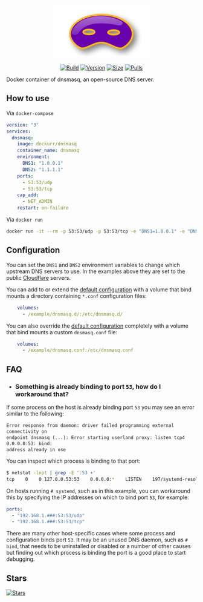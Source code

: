 <div align="center">
<a href="https://github.com/dockur/dnsmasq"><img src="https://raw.githubusercontent.com/dockur/dnsmasq/master/.github/logo.png" title="Logo" style="max-width:100%;" width="256" /></a>
</div>
<div align="center">

[![Build]][build_url]
[![Version]][tag_url]
[![Size]][tag_url]
[![Pulls]][hub_url]

</div></h1>

Docker container of dnsmasq, an open-source DNS server.

## How to use

Via `docker-compose`

```yaml
version: "3"
services:
  dnsmasq:
    image: dockurr/dnsmasq
    container_name: dnsmasq
    environment:
      DNS1: "1.0.0.1"
      DNS2: "1.1.1.1"
    ports:
      - 53:53/udp
      - 53:53/tcp
    cap_add:
      - NET_ADMIN
    restart: on-failure
```

Via `docker run`

```bash
docker run -it --rm -p 53:53/udp -p 53:53/tcp -e "DNS1=1.0.0.1" -e "DNS2=1.1.1.1" --cap-add=NET_ADMIN dockurr/dnsmasq
```

## Configuration

You can set the `DNS1` and `DNS2` environment variables to change which upstream DNS
servers to use. In the examples above they are set to the public [Cloudflare](https://www.cloudflare.com/learning/dns/what-is-1.1.1.1/) servers. 

You can add to or extend the [default configuration](https://github.com/dockur/dnsmasq/blob/master/dnsmasq.conf) with a volume that bind mounts a
directory containing `*.conf` configuration files:

```yaml
    volumes:
      - /example/dnsmasq.d/:/etc/dnsmasq.d/
```

You can also override the [default configuration](https://github.com/dockur/dnsmasq/blob/master/dnsmasq.conf) completely with a volume that bind mounts a custom `dnsmasq.conf` file:

```yaml
    volumes:
      - /example/dnsmasq.conf:/etc/dnsmasq.conf
```

## FAQ

  * ### Something is already binding to port `53`, how do I workaround that?

  If some process on the host is already binding port `53` you may see an error similar
  to the following:

  ```
  Error response from daemon: driver failed programming external connectivity on
  endpoint dnsmasq (...): Error starting userland proxy: listen tcp4 0.0.0.0:53: bind:
  address already in use
  ```

  You can inspect which process is binding to that port:

  ```bash
  $ netstat -lnpt | grep -E ':53 +'
  tcp    0    0 127.0.0.53:53    0.0.0.0:*    LISTEN    197/systemd-resolve
  ```

  On hosts running `# systemd`, such as in this example, you can workaround this by
  specifying the IP addresses on which to bind port `53`, for example:

  ```yaml
  ports:
    - "192.168.1.###:53:53/udp"
    - "192.168.1.###:53:53/tcp"
  ```

  There are many other host-specific cases where some process and configuration binds
  port `53`. It may be an unused DNS daemon, such as `# bind`, that needs to be
  uninstalled or disabled or a number of other causes but finding out which process is
  binding the port is a good place to start debugging.

## Stars
[![Stars](https://starchart.cc/dockur/dnsmasq.svg?variant=adaptive)](https://starchart.cc/dockur/dnsmasq)

[build_url]: https://github.com/dockur/dnsmasq/
[hub_url]: https://hub.docker.com/r/dockurr/dnsmasq
[tag_url]: https://hub.docker.com/r/dockurr/dnsmasq/tags

[Build]: https://github.com/dockur/dnsmasq/actions/workflows/build.yml/badge.svg
[Size]: https://img.shields.io/docker/image-size/dockurr/dnsmasq/latest?color=066da5&label=size
[Pulls]: https://img.shields.io/docker/pulls/dockurr/dnsmasq.svg?style=flat&label=pulls&logo=docker
[Version]: https://img.shields.io/docker/v/dockurr/dnsmasq/latest?arch=amd64&sort=semver&color=066da5
